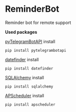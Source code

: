 # ReminderBot
Reminder bot for remote support

**Used packages**

[pyTelegramBotAPI](https://github.com/eternnoir/pyTelegramBotAPI)
install
```
pip install pytelegrambotapi
```


[datefinder](https://github.com/akoumjian/datefinder)
install
```
pip install datefinder
```


[SQLAlchemy](https://www.sqlalchemy.org/)
install
```
pip install sqlalchemy
```

[APScheduler](https://apscheduler.readthedocs.io/)
install
```
pip install apscheduler
```
